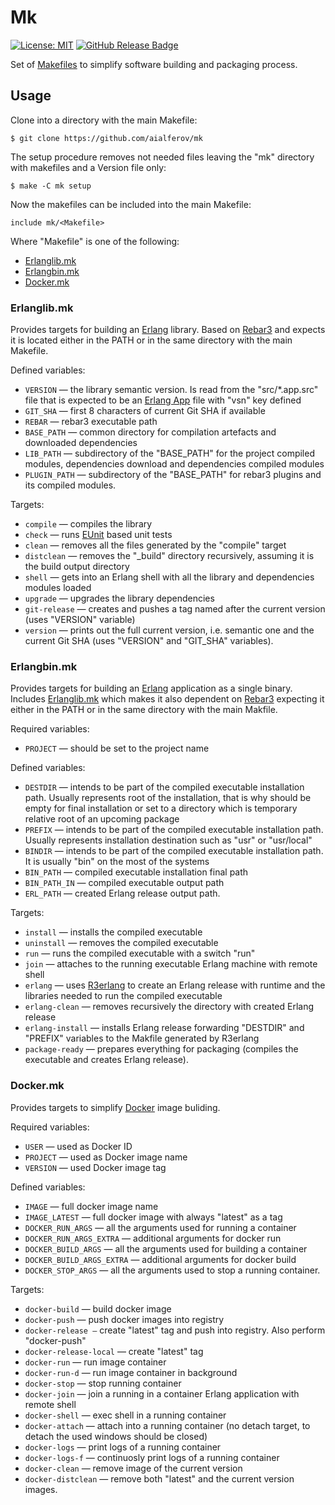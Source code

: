 # Mk

[![License: MIT][MIT Badge]][MIT]
[![GitHub Release Badge]][GitHub Releases]

Set of [Makefiles] to simplify software building and packaging process.

## Usage

Clone into a directory with the main Makefile:

```
$ git clone https://github.com/aialferov/mk
```

The setup procedure removes not needed files leaving the "mk" directory with
makefiles and a Version file only:

```
$ make -C mk setup
```

Now the makefiles can be included into the main Makefile:

```
include mk/<Makefile>
```

Where "Makefile" is one of the following:

 * [Erlanglib.mk](erlanglibmk)
 * [Erlangbin.mk](erlangbinmk)
 * [Docker.mk](docker)

### Erlanglib.mk

Provides targets for building an [Erlang] library. Based on [Rebar3] and expects
it is located either in the PATH or in the same directory with the main
Makefile.

Defined variables:

 * `VERSION` — the library semantic version. Is read from the "src/*.app.src"
    file that is expected to be an [Erlang App] file with "vsn" key defined
 * `GIT_SHA` — first 8 characters of current Git SHA if available
 * `REBAR` — rebar3 executable path
 * `BASE_PATH` — common directory for compilation artefacts and downloaded
    dependencies
 * `LIB_PATH` — subdirectory of the "BASE_PATH" for the project compiled
    modules, dependencies download and dependencies compiled modules
 * `PLUGIN_PATH` — subdirectory of the "BASE_PATH" for rebar3 plugins and its
    compiled modules.

Targets:

 * `compile` — compiles the library
 * `check` — runs [EUnit] based unit tests
 * `clean` — removes all the files generated by the "compile" target
 * `distclean` — removes the "_build" directory recursively, assuming it is the
    build output directory
 * `shell` — gets into an Erlang shell with all the library and dependencies
    modules loaded
 * `upgrade` — upgrades the library dependencies
 * `git-release` — creates and pushes a tag named after the current version
    (uses "VERSION" variable)
 * `version` — prints out the full current version, i.e. semantic one and the
    current Git SHA (uses "VERSION" and "GIT_SHA" variables).

### Erlangbin.mk

Provides targets for building an [Erlang] application as a single binary.
Includes [Erlanglib.mk] which makes it also dependent on [Rebar3] expecting it
either in the PATH or in the same directory with the main Makfile.

Required variables:

 * `PROJECT` — should be set to the project name

Defined variables:

 * `DESTDIR` — intends to be part of the compiled executable installation path.
    Usually represents root of the installation, that is why should be empty for
    final installation or set to a directory which is temporary relative root of
    an upcoming package
 * `PREFIX` — intends to be part of the compiled executable installation path.
    Usually represents installation destination such as "usr" or "usr/local"
 * `BINDIR` — intends to be part of the compiled executable installation path.
    It is usually "bin" on the most of the systems
 * `BIN_PATH` — compiled executable installation final path
 * `BIN_PATH_IN` — compiled executable output path
 * `ERL_PATH` — created Erlang release output path.

Targets:

 * `install` — installs the compiled executable
 * `uninstall` — removes the compiled executable
 * `run` — runs the compiled executable with a switch "run"
 * `join` — attaches to the running executable Erlang machine with remote shell
 * `erlang` — uses [R3erlang] to create an Erlang release with runtime and the
    libraries needed to run the compiled executable
 * `erlang-clean` — removes recursively the directory with created Erlang
    release
 * `erlang-install` — installs Erlang release forwarding "DESTDIR" and "PREFIX"
    variables to the Makfile generated by R3erlang
 * `package-ready` — prepares everything for packaging (compiles the executable
    and creates Erlang release).

### Docker.mk

Provides targets to simplify [Docker] image buliding.

Required variables:

 * `USER` — used as Docker ID
 * `PROJECT` — used as Docker image name
 * `VERSION` — used Docker image tag

Defined variables:

 * `IMAGE` — full docker image name
 * `IMAGE_LATEST` — full docker image with always "latest" as a tag
 * `DOCKER_RUN_ARGS` — all the arguments used for running a container
 * `DOCKER_RUN_ARGS_EXTRA` — additional arguments for docker run
 * `DOCKER_BUILD_ARGS` — all the arguments used for building a container
 * `DOCKER_BUILD_ARGS_EXTRA` — additional arguments for docker build
 * `DOCKER_STOP_ARGS` — all the arguments used to stop a running container.

Targets:

 * `docker-build` — build docker image
 * `docker-push` — push docker images into registry
 * `docker-release —` create "latest" tag and push into registry.
    Also perform "docker-push"
 * `docker-release-local` — create "latest" tag
 * `docker-run` — run image container
 * `docker-run-d` — run image container in background
 * `docker-stop` — stop running container
 * `docker-join` — join a running in a container Erlang application with remote
    shell
 * `docker-shell` — exec shell in a running container
 * `docker-attach` — attach into a running container (no detach target,
    to detach the used windows should be closed)
 * `docker-logs` — print logs of a running container
 * `docker-logs-f` — continuosly print logs of a running container
 * `docker-clean` — remove image of the current version
 * `docker-distclean` — remove both "latest" and the current version images.

<!-- Links -->
[MIT]: https://opensource.org/licenses/MIT
[GitHub Releases]: https://github.com/aialferov/mk/releases
[EUnit]: http://erlang.org/doc/apps/eunit/chapter.html
[Docker]: https://docs.docker.com
[Erlang]: http://erlang.org
[Rebar3]: https://www.rebar3.org
[R3erlang]: https://github.com/aialferov/r3erlang
[Makefiles]: https://www.gnu.org/software/make
[Erlang App]: http://erlang.org/doc/man/app.html
[Dockerfile]: Dockerfile
[Erlanglib.mk]: https://github.com/aialferov/mk#erlanglibmk

<!-- Badges -->
[MIT Badge]: https://img.shields.io/badge/License-MIT-yellow.svg?style=flat-square
[GitHub Release Badge]: https://img.shields.io/github/release/aialferov/mk/all.svg?style=flat-square
